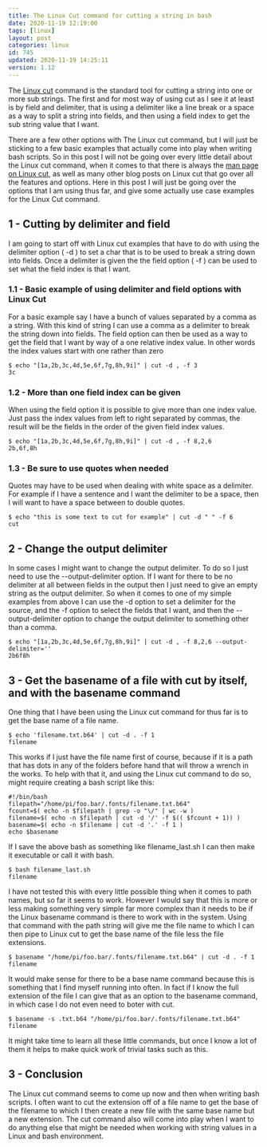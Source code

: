 ```yaml
---
title: The Linux Cut command for cutting a string in bash
date: 2020-11-19 12:19:00
tags: [linux]
layout: post
categories: linux
id: 745
updated: 2020-11-19 14:25:11
version: 1.12
---
```


The [Linux cut](https://linuxize.com/post/linux-cut-command/) command is the standard tool for cutting a string into one or more sub strings. The first and for most way of using cut as I see it at least is by field and delimiter, that is using a delimiter like a line break or a space as a way to split a string into fields, and then using a field index to get the sub string value that I want.

There are a few other options with The Linux cut command, but I will just be sticking to a few basic examples that actually come into play when writing bash scripts. So in this post I will not be going over every little detail about the Linux cut command, when it comes to that there is always the [man page on Linux cut](https://man7.org/linux/man-pages/man1/cut.1.html), as well as many other blog posts on Linux cut that go over all the features and options. Here in this post I will just be going over the options that I am using thus far, and give some actually use case examples for the Linux Cut command.

<!-- more -->

## 1 - Cutting by delimiter and field

I am going to start off with Linux cut examples that have to do with using the delimiter option \( -d \) to set a char that is to be used to break a string down into fields. Once a delimiter is given the the field option \( -f \) can be used to set what the field index is that I want.

### 1.1 - Basic example of using delimiter and field options with Linux Cut

For a basic example say I have a bunch of values separated by a comma as a string. With this kind of string I can use a comma as a delimiter to break the string down into fields. The field option can then be used as a way to get the field that I want by way of a one relative index value. In other words the index values start with one rather than zero

```
$ echo "[1a,2b,3c,4d,5e,6f,7g,8h,9i]" | cut -d , -f 3
3c
```

### 1.2 - More than one field index can be given

When using the field option it is possible to give more than one index value. Just pass the index values from left to right separated by commas, the result will be the fields in the order of the given field index values.

```
$ echo "[1a,2b,3c,4d,5e,6f,7g,8h,9i]" | cut -d , -f 8,2,6
2b,6f,8h
```

### 1.3 - Be sure to use quotes when needed

Quotes may have to be used when dealing with white space as a delimiter. For example if I have a sentence and I want the delimiter to be a space, then I will want to have a space between to double quotes.

```
$ echo "this is some text to cut for example" | cut -d " " -f 6
cut
```

## 2 - Change the output delimiter

In some cases I might want to change the output delimiter. To do so I just need to use the --output-delimiter option. If I want for there to be no delimiter at all between fields in the output then I just need to give an empty string as the output delimiter. So when it comes to one of my simple examples from above I can use the -d option to set a delimiter for the source, and the -f option to select the fields that I want, and then the --output-delimiter option to change the output delimiter to something other than a comma.

```
$ echo "[1a,2b,3c,4d,5e,6f,7g,8h,9i]" | cut -d , -f 8,2,6 --output-delimiter=''
2b6f8h
```

## 3 - Get the basename of a file with cut by itself, and with the basename command

One thing that I have been using the Linux cut command for thus far is to get the base name of a file name. 

```
$ echo 'filename.txt.b64' | cut -d . -f 1
filename
```

This works if I just have the file name first of course, because if it is a path that has dots in any of the folders before hand that will throw a wrench in the works. To help with that it, and using the Linux cut command to do so, might require creating a bash script like this:

```
#!/bin/bash
filepath="/home/pi/foo.bar/.fonts/filename.txt.b64"
fcount=$( echo -n $filepath | grep -o "\/" | wc -w )
filename=$( echo -n $filepath | cut -d '/' -f $(( $fcount + 1)) )
basename=$( echo -n $filename | cut -d '.' -f 1 )
echo $basename
```

If I save the above bash as something like filename_last.sh I can then make it executable or call it with bash.

```
$ bash filename_last.sh
filename
```

I have not tested this with every little possible thing when it comes to path names, but so far it seems to work. However I would say that this is more or less making something very simple far more complex than it needs to be if the Linux basename command is there to work with in the system. Using that command with the path string will give me the file name to which I can then pipe to Linux cut to get the base name of the file less the file extensions.

```
$ basename "/home/pi/foo.bar/.fonts/filename.txt.b64" | cut -d . -f 1
filename
```

It would make sense for there to be a base name command because this is something that I find myself running into often. In fact if I know the full extension of the file I can give that as an option to the basename command, in which case I do not even need to boter with cut.

```
$ basename -s .txt.b64 "/home/pi/foo.bar/.fonts/filename.txt.b64"
filename
```

It might take time to learn all these little commands, but once I know a lot of them it helps to make quick work of trivial tasks such as this.

## 3 - Conclusion

The Linux cut command seems to come up now and then when writing bash scripts. I often want to cut the extension off of a file name to get the base of the filename to which I then create a new file with the same base name but a new extension. The cut command also will come into play when I want to do anything else that might be needed when working with string values in a Linux and bash environment.
